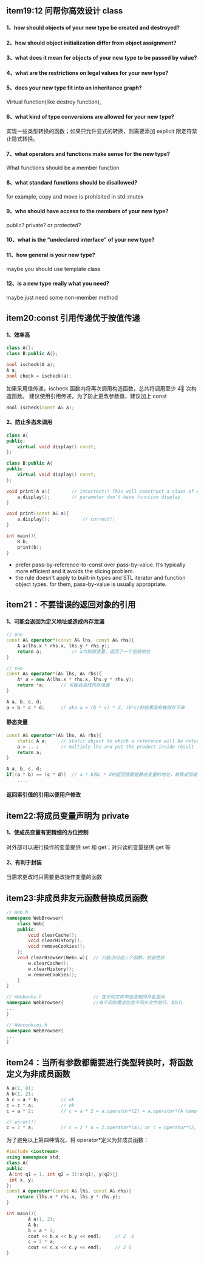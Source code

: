 ## item19:12 问帮你高效设计 class

#### 1、how should objects of your new type be created and destroyed?

#### 2、how should object initialization differ from object assignment?

#### 3、what does it mean for objects of your new type to be passed by value?

#### 4、what are the restrictions on legal values for your new type?

#### 5、does your new type fit into an inheritance graph?

Virtual function(like destroy function),

#### 6、what kind of type conversions are allowed for your new type?

实现一些类型转换的函数；如果只允许显式的转换，则需要添加 explicit 限定符禁止隐式转换。

#### 7、what operators and functions make sense for the new type?

What functions should be a member function

#### 8、what standard functions should be disallowed?

for example, copy and move is prohibited in std::mutex

#### 9、who should have access to the members of your new type?

public? private? or protected?

#### 10、what is the “undeclared interface” of your new type?

#### 11、how general is your new type?

maybe you should use template class

#### 12、is a new type really what you need?

maybe just need some non-member method

## item20:const 引用传递优于按值传递

#### 1、效率高

```cpp
class A{};
class B:public A{};

bool ischeck(A a);
A a;
bool check = ischeck(a);
```

如果采用值传递，ischeck 函数内将再次调用构造函数，总共将调用至少 4⃣️ 次构造函数。
建议使用引用传递，为了防止更改参数值，建议加上 const

```cpp
Bool ischeck(const A& a);
```

#### 2、防止多态未调用

```cpp
class A{
public:
	virtual void display() const;
};

class B:public A{
public:
	virtual void display() const;
};

void print(A a){		// incorrect!! This will construct a class of A
	a.display();		// parameter don’t have function display
}

void print(const A& a){
	a.display();			// correct!!
}

int main(){
	B b;
	print(b);
}
```

- prefer pass-by-reference-to-const over pass-by-value. It’s typically more efficient and it avoids the slicing problem.
- the rule doesn't apply to built-in types and STL iterator and function object types. for them, pass-by-value is usually appropriate.

## item21：不要错误的返回对象的引用

#### 1、可能会返回为定义地址或造成内存泄漏

```cpp
// one
const A& operator*(const A& lhs, const A& rhs){
	A a(lhs.x * rhs.x, lhs.y * rhs.y);
	return a;			// a为局部变量，返回了一个无效地址
}

// two
const A& operator*(A& lhs, A& rhs){
	A* a = new A(lhs.x * rhs.x, lhs.y * rhs.y);
	return *a;		// 可能会造成内存泄漏
}

A a, b, c, d;
a = b * c * d;		// aka a = (b * c) * d, (b*c)的结果没有被保存下来
```

#### 静态变量

```cpp
const A& operator*(A& lhs, A& rhs){
	static A a;		// static object to which a reference will be returned
	a = ...;		// multiply lhs and put the product inside result
	return a;
}

A a, b, c, d;
if((a * b) == (c * d))	// a * b和c * d的返回值都是静态变量的地址，故等式恒成立
	....
```

#### 返回索引值的引用以便用户修改

## item22:将成员变量声明为 private

#### 1、使成员变量有更精细的方位控制

对外部可以进行操作的变量提供 set 和 get；对只读的变量提供 get 等

#### 2、有利于封装

当需求更改时只需要更改操作变量的函数

## item23:非成员非友元函数替换成员函数

```cpp
// Web.h
namespace WebBrowser{
	class Web{
	public:
		void clearCache();
		void clearHistory();
		void removeCookies();
	};
	void clearBrowser(Web& w){	// 只能访问这三个函数，封装性好
		w.clearCache();
		w.clearHistory();
		w.removeCookies();
	}
}

// Webbooks.h					// 在不同文件中包含相同命名空间
namespace WebBrowser{			//有不同的需求包含不同头文件就行，如STL
...
}

// Webcookies.h
namespace WebBrowser{
...
}
```

## item24：当所有参数都需要进行类型转换时，将函数定义为非成员函数

```cpp
A a(1, 8);
A b(1, 2);
A c = a * b;  		// ok
c = c * a;			// ok
c = a * 2;			// c = a * 2 = a.operator*(2) = a.operator*(A temp(2))

// error!!!
c = 2 * a;			// c = 2 * a = 2.operator*(a); or c = operator*(2, a);
```

为了避免以上第四种情况，将 operator\*定义为非成员函数：

```cpp
#include <iostream>
using namespace std;
class A{
public:
 A(int q1 = 1, int q2 = 3):x(q1), y(q2){}
 int x, y;
};
const A operator*(const A& lhs, const A& rhs){
    return {lhs.x * rhs.x, lhs.y * rhs.y};
}

int main(){
        A a(1, 2);
        A b;
        b = a * 2;
        cout << b.x << b.y << endl;		// 2  6
        c = 2 * a;
        cout << c.x << c.y << endl; 	// 2 6
}
```
